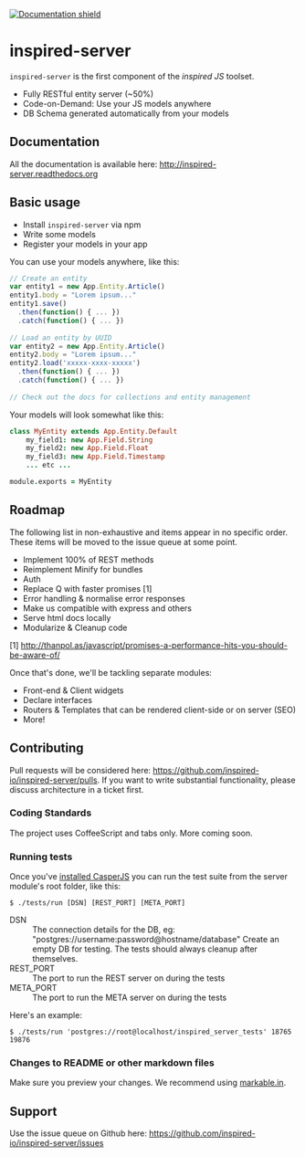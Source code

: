 [![Documentation shield](http://img.shields.io/badge/documentation-v0.7-blue.svg)](http://inspired-server.readthedocs.org)

# inspired-server

`inspired-server` is the first component of the _inspired JS_ toolset.

* Fully RESTful entity server (~50%)
* Code-on-Demand: Use your JS models anywhere
* DB Schema generated automatically from your models

## Documentation

All the documentation is available here: http://inspired-server.readthedocs.org

## Basic usage

* Install `inspired-server` via npm
* Write some models
* Register your models in your app

You can use your models anywhere, like this:

```javascript
// Create an entity
var entity1 = new App.Entity.Article()
entity1.body = "Lorem ipsum..."
entity1.save()
  .then(function() { ... })
  .catch(function() { ... })
  
// Load an entity by UUID
var entity2 = new App.Entity.Article()
entity2.body = "Lorem ipsum..."
entity2.load('xxxxx-xxxx-xxxxx')
  .then(function() { ... })
  .catch(function() { ... })
  
// Check out the docs for collections and entity management
```

Your models will look somewhat like this:

```coffeescript
class MyEntity extends App.Entity.Default
    my_field1: new App.Field.String
	my_field2: new App.Field.Float
	my_field3: new App.Field.Timestamp
	... etc ...

module.exports = MyEntity
```

## Roadmap

The following list in non-exhaustive and items appear in no specific order.
These items will be moved to the issue queue at some point.

* Implement 100% of REST methods
* Reimplement Minify for bundles
* Auth
* Replace Q with faster promises [1]
* Error handling & normalise error responses
* Make us compatible with express and others
* Serve html docs locally
* Modularize & Cleanup code

[1] http://thanpol.as/javascript/promises-a-performance-hits-you-should-be-aware-of/

Once that's done, we'll be tackling separate modules:

* Front-end & Client widgets
* Declare interfaces
* Routers & Templates that can be rendered client-side or on server (SEO)
* More!

## Contributing

Pull requests will be considered here: https://github.com/inspired-io/inspired-server/pulls.
If you want to write substantial functionality, please discuss architecture in a ticket first.

### Coding Standards

The project uses CoffeeScript and tabs only.
More coming soon.

### Running tests

Once you've [installed CasperJS](http://casperjs.readthedocs.org/en/latest/installation.html)
you can run the test suite from the server module's root folder, like this:

`$ ./tests/run [DSN] [REST_PORT] [META_PORT]`

<dl>
    <dt>DSN</dt>
    <dd>
        The connection details for the DB, eg: "postgres://username:password@hostname/database"
        Create an empty DB for testing.
        The tests should always cleanup after themselves.
    </dd>
    <dt>REST_PORT</dt>
    <dd>The port to run the REST server on during the tests</dd>
    <dt>META_PORT</dt>
    <dd>The port to run the META server on during the tests</dd>
</dl>

Here's an example:

`$ ./tests/run 'postgres://root@localhost/inspired_server_tests' 18765 19876`

### Changes to README or other markdown files

Make sure you preview your changes. We recommend using [markable.in](http://markable.in/).

## Support

Use the issue queue on Github here: https://github.com/inspired-io/inspired-server/issues